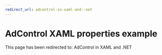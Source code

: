 ```yaml
---
redirect_url: adcontrol-in-xaml-and--net
---
```


# AdControl XAML properties example

This page has been redirected to: AdControl in XAML and .NET

 
